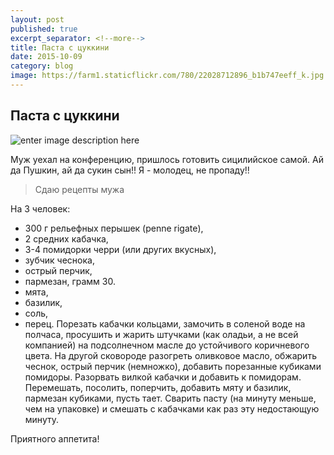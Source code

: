 ```yaml
---
layout: post
published: true
excerpt_separator: <!--more-->
title: Паста с цуккини
date: 2015-10-09
category: blog
image: https://farm1.staticflickr.com/780/22028712896_b1b747eeff_k.jpg
---
```

## Паста с цуккини ##

![enter image description here](https://farm1.staticflickr.com/780/22028712896_b1b747eeff_k.jpg)

Муж уехал на конференцию, пришлось готовить сицилийское самой.
Ай да Пушкин, ай да сукин сын!! Я - молодец, не пропаду!! 

> Сдаю рецепты мужа
 
На 3 человек:
 - 300 г рельефных перышек (penne rigate), 
 - 2 средних кабачка,
 - 3-4 помидорки черри (или других вкусных), 
 - зубчик чеснока,
 - острый перчик, 
 - пармезан, грамм 30.
 - мята, 
 - базилик,
 - соль,
 - перец.
Порезать кабачки кольцами, замочить в соленой воде на полчаса, просушить и жарить штучками (как оладьи, а не всей компанией) на подсолнечном масле до устойчивого коричневого цвета. 
На другой сковороде разогреть оливковое масло, обжарить чеснок, острый перчик (немножко), добавить порезанные кубиками помидоры. 
Разорвать вилкой кабачки и добавить к помидорам. 
Перемешать, посолить, поперчить, добавить мяту и базилик, пармезан кубиками, пусть тает. 
Сварить пасту (на минуту меньше, чем на упаковке) и смешать с кабачками как раз эту недостающую минуту.

Приятного аппетита!

